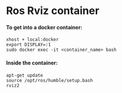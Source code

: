 # Ros Rviz container

####  To get into a docker container:
```
xhost + local:docker
export DISPLAY=:1
sudo docker exec -it <container_name> bash
```

#### Inside the container:

```
apt-get update
source /opt/ros/humble/setup.bash
rviz2
```
